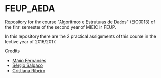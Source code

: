 # FEUP_AEDA
Repository for the course "Algoritmos e Estruturas de Dados" (EIC0013) of the first semester of the second year of MIEIC in FEUP.

In this repository there are the 2 practical assignments of this course in the lective year of 2016/2017.

Credits:
* [Mário Fernandes](https://github.com/MarioFernandes73)
* [Sérgio Salgado](https://github.com/chaotixkilla)
* [Cristiana Ribeiro](https://github.com/311-311)
